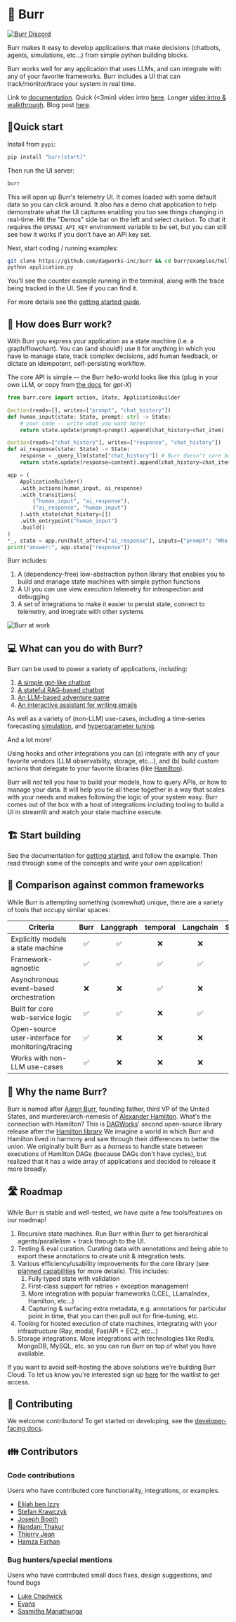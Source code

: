 # 🧊 Burr
<div>
<a href="https://discord.gg/6Zy2DwP4f3" target="_blank"><img src="https://img.shields.io/badge/Join-Burr_Discord-brightgreen?logo=discord" alt="Burr Discord"/></a>
</div>

Burr makes it easy to develop applications that make decisions (chatbots, agents, simulations, etc...) from simple python building blocks.

Burr works well for any application that uses LLMs, and can integrate with any of your favorite frameworks. Burr includes a UI that can track/monitor/trace your system in real time.

Link to [documentation](https://burr.dagworks.io/). Quick (<3min) video intro [here](https://www.loom.com/share/a10f163428b942fea55db1a84b1140d8?sid=1512863b-f533-4a42-a2f3-95b13deb07c9).
Longer [video intro & walkthrough](https://www.youtube.com/watch?v=rEZ4oDN0GdU). Blog post [here](https://blog.dagworks.io/p/burr-develop-stateful-ai-applications).

## 🏃Quick start

Install from `pypi`:

```bash
pip install "burr[start]"
```

Then run the UI server:

```bash
burr
```
This will open up Burr's telemetry UI. It comes loaded with some default data so you can click around.
It also has a demo chat application to help demonstrate what the UI captures enabling you too see things changing in
real-time. Hit the "Demos" side bar on the left and select `chatbot`. To chat it requires the `OPENAI_API_KEY`
environment variable to be set, but you can still see how it works if you don't have an API key set.

Next, start coding / running examples:

```bash
git clone https://github.com/dagworks-inc/burr && cd burr/examples/hello-world-counter
python application.py
```
You'll see the counter example running in the terminal, along with the trace being tracked in the UI.
See if you can find it.

For more details see the [getting started guide](https://burr.dagworks.io/getting_started/simple-example/).

## 🔩 How does Burr work?

With Burr you express your application as a state machine (i.e. a graph/flowchart).
You can (and should!) use it for anything in which you have to manage state, track complex decisions, add human feedback, or dictate an idempotent, self-persisting workflow.

The core API is simple -- the Burr hello-world looks like this (plug in your own LLM, or copy from [the docs](https://burr.dagworks.io/getting_started/simple-example/#build-a-simple-chatbot>) for _gpt-X_)

```python
from burr.core import action, State, ApplicationBuilder

@action(reads=[], writes=["prompt", "chat_history"])
def human_input(state: State, prompt: str) -> State:
    # your code -- write what you want here!
    return state.update(prompt=prompt).append(chat_history=chat_item)

@action(reads=["chat_history"], writes=["response", "chat_history"])
def ai_response(state: State) -> State:
    response = _query_llm(state["chat_history"]) # Burr doesn't care how you use LLMs!
    return state.update(response=content).append(chat_history=chat_item)

app = (
    ApplicationBuilder()
    .with_actions(human_input, ai_response)
    .with_transitions(
        ("human_input", "ai_response"),
        ("ai_response", "human_input")
    ).with_state(chat_history=[])
    .with_entrypoint("human_input")
    .build()
)
*_, state = app.run(halt_after=["ai_response"], inputs={"prompt": "Who was Aaron Burr, sir?"})
print("answer:", app.state["response"])
```

Burr includes:

1. A (dependency-free) low-abstraction python library that enables you to build and manage state machines with simple python functions
2. A UI you can use view execution telemetry for introspection and debugging
3. A set of integrations to make it easier to persist state, connect to telemetry, and integrate with other systems

![Burr at work](https://github.com/DAGWorks-Inc/burr/blob/main/chatbot.gif)

## 💻️ What can you do with Burr?

Burr can be used to power a variety of applications, including:

1. [A simple gpt-like chatbot](https://github.com/dagworks-inc/burr/tree/main/examples/multi-modal-chatbot)
2. [A stateful RAG-based chatbot](https://github.com/dagworks-inc/burr/tree/main/examples/conversational-rag/simple_example)
3. [An LLM-based adventure game](https://github.com/DAGWorks-Inc/burr/tree/main/examples/llm-adventure-game)
4. [An interactive assistant for writing emails](https://github.com/DAGWorks-Inc/burr/tree/main/examples/email-assistant)

As well as a variety of (non-LLM) use-cases, including a time-series forecasting [simulation](https://github.com/DAGWorks-Inc/burr/tree/main/examples/simulation),
and [hyperparameter tuning](https://github.com/DAGWorks-Inc/burr/tree/main/examples/ml-training).

And a lot more!

Using hooks and other integrations you can (a) integrate with any of your favorite vendors (LLM observability, storage, etc...), and
(b) build custom actions that delegate to your favorite libraries (like [Hamilton](https://github.com/DAGWorks-Inc/hamilton)).

Burr will _not_ tell you how to build your models, how to query APIs, or how to manage your data. It will help you tie all these together
in a way that scales with your needs and makes following the logic of your system easy. Burr comes out of the box with a host of integrations
including tooling to build a UI in streamlit and watch your state machine execute.

## 🏗 Start building

See the documentation for [getting started](https://burr.dagworks.io/getting_started/simple-example), and follow the example.
Then read through some of the concepts and write your own application!

## 📃 Comparison against common frameworks

While Burr is attempting something (somewhat) unique, there are a variety of tools that occupy similar spaces:

| Criteria                                  | Burr | Langgraph | temporal | Langchain | Superagent | Hamilton |
|-------------------------------------------|:---:|:----------:|:--------:|:---------:|:----------:|:--------:|
| Explicitly models a state machine         | ✅  |      ✅    |    ❌    |     ❌    |     ❌     |   ❌     |
| Framework-agnostic                        | ✅  |      ✅    |    ✅    |     ✅    |     ❌     |   ✅     |
| Asynchronous event-based orchestration    | ❌  |      ❌    |    ✅    |     ❌    |     ❌     |   ❌     |
| Built for core web-service logic          | ✅  |      ✅    |    ❌    |     ✅    |     ✅     |   ✅     |
| Open-source user-interface for monitoring/tracing | ✅  |      ❌    |    ❌    |     ❌    |     ❌     |   ✅     |
| Works with non-LLM use-cases              | ✅  |      ❌    |    ❌    |     ❌    |     ❌     |   ✅     |

## 🌯 Why the name Burr?

Burr is named after [Aaron Burr](https://en.wikipedia.org/wiki/Aaron_Burr), founding father, third VP of the United States, and murderer/arch-nemesis of [Alexander Hamilton](https://en.wikipedia.org/wiki/Alexander_Hamilton).
What's the connection with Hamilton? This is [DAGWorks](www.dagworks.io)' second open-source library release after the [Hamilton library](https://github.com/dagworks-inc/hamilton)
We imagine a world in which Burr and Hamilton lived in harmony and saw through their differences to better the union. We originally
built Burr as a _harness_ to handle state between executions of Hamilton DAGs (because DAGs don't have cycles),
but realized that it has a wide array of applications and decided to release it more broadly.

## 🛣 Roadmap

While Burr is stable and well-tested, we have quite a few tools/features on our roadmap!

1. Recursive state machines. Run Burr within Burr to get hierarchical agents/parallelism + track through to the UI.
2. Testing & eval curation. Curating data with annotations and being able to export these annotations to create unit & integration tests.
3. Various efficiency/usability improvements for the core library (see [planned capabilities](https://burr.dagworks.io/concepts/planned-capabilities/) for more details). This includes:
   1. Fully typed state with validation
   2. First-class support for retries + exception management
   3. More integration with popular frameworks (LCEL, LLamaIndex, Hamilton, etc...)
   4. Capturing & surfacing extra metadata, e.g. annotations for particular point in time, that you can then pull out for fine-tuning, etc.
4. Tooling for hosted execution of state machines, integrating with your infrastructure (Ray, modal, FastAPI + EC2, etc...)
5. Storage integrations. More integrations with technologies like Redis, MongoDB, MySQL, etc. so you can run Burr on top of what you have available.

If you want to avoid self-hosting the above solutions we're building Burr Cloud. To let us know you're interested
 sign up [here](https://forms.gle/w9u2QKcPrztApRedA) for the waitlist to get access.

## 🤲 Contributing

We welcome contributors! To get started on developing, see the [developer-facing docs](https://burr.dagworks.io/contributing).

## 👪 Contributors

### Code contributions

Users who have contributed core functionality, integrations, or examples.
- [Elijah ben Izzy](https://github.com/elijahbenizzy)
- [Stefan Krawczyk](https://github.com/skrawcz)
- [Joseph Booth](https://github.com/jombooth)
- [Nandani Thakur](https://github.com/NandaniThakur)
- [Thierry Jean](https://github.com/zilto)
- [Hamza Farhan](https://github.com/HamzaFarhan)

### Bug hunters/special mentions
Users who have contributed small docs fixes, design suggestions, and found bugs
- [Luke Chadwick](https://github.com/vertis)
- [Evans](https://github.com/sudoevans)
- [Sasmitha Manathunga](https://github.com/mmz-001)
